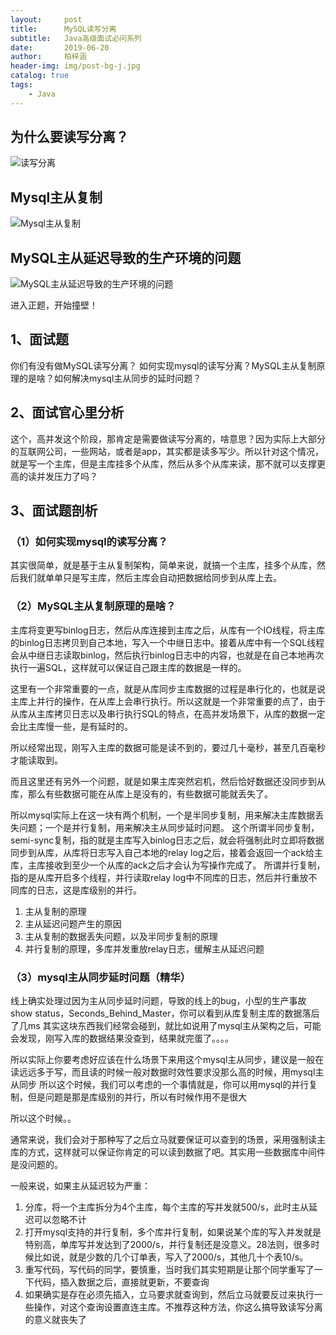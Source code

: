 ```yaml
---
layout:     post
title:      MySQL读写分离
subtitle:   Java高级面试必问系列
date:       2019-06-20
author:     柏梓涵
header-img: img/post-bg-j.jpg
catalog: true
tags:
    - Java
---
```


## 为什么要读写分离？

![读写分离](https://raw.githubusercontent.com/smartBBer/picBox/master/img/20190620213528.png)

 
## Mysql主从复制
![Mysql主从复制](https://raw.githubusercontent.com/smartBBer/picBox/master/img/20190620213833.png)

 
## MySQL主从延迟导致的生产环境的问题

![MySQL主从延迟导致的生产环境的问题](https://raw.githubusercontent.com/smartBBer/picBox/master/img/20190620213941.png)


进入正题，开始撞壁！

## 1、面试题
你们有没有做MySQL读写分离？
如何实现mysql的读写分离？MySQL主从复制原理的是啥？如何解决mysql主从同步的延时问题？ 

## 2、面试官心里分析
这个，高并发这个阶段，那肯定是需要做读写分离的，啥意思？因为实际上大部分的互联网公司，一些网站，或者是app，其实都是读多写少。所以针对这个情况，就是写一个主库，但是主库挂多个从库，然后从多个从库来读，那不就可以支撑更高的读并发压力了吗？

## 3、面试题剖析

### （1）如何实现mysql的读写分离？
其实很简单，就是基于主从复制架构，简单来说，就搞一个主库，挂多个从库，然后我们就单单只是写主库，然后主库会自动把数据给同步到从库上去。 

### （2）MySQL主从复制原理的是啥？ 
主库将变更写binlog日志，然后从库连接到主库之后，从库有一个IO线程，将主库的binlog日志拷贝到自己本地，写入一个中继日志中。接着从库中有一个SQL线程会从中继日志读取binlog，然后执行binlog日志中的内容，也就是在自己本地再次执行一遍SQL，这样就可以保证自己跟主库的数据是一样的。 

这里有一个非常重要的一点，就是从库同步主库数据的过程是串行化的，也就是说主库上并行的操作，在从库上会串行执行。所以这就是一个非常重要的点了，由于从库从主库拷贝日志以及串行执行SQL的特点，在高并发场景下，从库的数据一定会比主库慢一些，是有延时的。

所以经常出现，刚写入主库的数据可能是读不到的，要过几十毫秒，甚至几百毫秒才能读取到。 

而且这里还有另外一个问题，就是如果主库突然宕机，然后恰好数据还没同步到从库，那么有些数据可能在从库上是没有的，有些数据可能就丢失了。 

所以mysql实际上在这一块有两个机制，一个是半同步复制，用来解决主库数据丢失问题；一个是并行复制，用来解决主从同步延时问题。 这个所谓半同步复制，semi-sync复制，指的就是主库写入binlog日志之后，就会将强制此时立即将数据同步到从库，从库将日志写入自己本地的relay log之后，接着会返回一个ack给主库，主库接收到至少一个从库的ack之后才会认为写操作完成了。 所谓并行复制，指的是从库开启多个线程，并行读取relay log中不同库的日志，然后并行重放不同库的日志，这是库级别的并行。

  1. 主从复制的原理
  2. 主从延迟问题产生的原因
  3. 主从复制的数据丢失问题，以及半同步复制的原理
  4. 并行复制的原理，多库并发重放relay日志，缓解主从延迟问题 
  
### （3）mysql主从同步延时问题（精华） 
线上确实处理过因为主从同步延时问题，导致的线上的bug，小型的生产事故 show status，Seconds_Behind_Master，你可以看到从库复制主库的数据落后了几ms 其实这块东西我们经常会碰到，就比如说用了mysql主从架构之后，可能会发现，刚写入库的数据结果没查到，结果就完蛋了。。。。 

所以实际上你要考虑好应该在什么场景下来用这个mysql主从同步，建议是一般在读远远多于写，而且读的时候一般对数据时效性要求没那么高的时候，用mysql主从同步 所以这个时候，我们可以考虑的一个事情就是，你可以用mysql的并行复制，但是问题是那是库级别的并行，所以有时候作用不是很大 

所以这个时候。。

通常来说，我们会对于那种写了之后立马就要保证可以查到的场景，采用强制读主库的方式，这样就可以保证你肯定的可以读到数据了吧。其实用一些数据库中间件是没问题的。 

一般来说，如果主从延迟较为严重：

  1. 分库，将一个主库拆分为4个主库，每个主库的写并发就500/s，此时主从延迟可以忽略不计
  2. 打开mysql支持的并行复制，多个库并行复制，如果说某个库的写入并发就是特别高，单库写并发达到了2000/s，并行复制还是没意义。28法则，很多时候比如说，就是少数的几个订单表，写入了2000/s，其他几十个表10/s。
  3. 重写代码，写代码的同学，要慎重，当时我们其实短期是让那个同学重写了一下代码，插入数据之后，直接就更新，不要查询
  4. 如果确实是存在必须先插入，立马要求就查询到，然后立马就要反过来执行一些操作，对这个查询设置直连主库。不推荐这种方法，你这么搞导致读写分离的意义就丧失了    